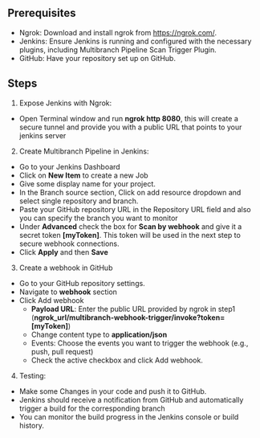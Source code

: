 ## Prerequisites

- Ngrok: Download and install ngrok from https://ngrok.com/.
- Jenkins: Ensure Jenkins is running and configured with the necessary plugins, including Multibranch Pipeline Scan Trigger Plugin.
- GitHub: Have your repository set up on GitHub.

## Steps

1. Expose Jenkins with Ngrok:

- Open Terminal window and run **ngrok http 8080**, this will create a secure tunnel and provide you with a public URL that points to your jenkins server

2. Create Multibranch Pipeline in Jenkins:

- Go to your Jenkins Dashboard
- Click on **New Item** to create a new Job
- Give some display name for your project.
- In the Branch source section, Click on add resource dropdown and select single repository and branch.
- Paste your GitHub repository URL in the Repository URL field and also you can specify the branch you want to monitor
- Under **Advanced** check the box for **Scan by webhook** and give it a secret token **[myToken]**. This token will be used in the next step to secure webhook connections.
- Click **Apply** and then **Save**

3. Create a webhook in GitHub

- Go to your GitHub repository settings.
- Navigate to **webhook** section
- Click Add webhook
  - **Payload URL**: Enter the public URL provided by ngrok in step1 (**ngrok_url/multibranch-webhook-trigger/invoke?token=[myToken]**)
  - Change content type to **application/json**
  - Events: Choose the events you want to trigger the webhook (e.g., push, pull request)
  - Check the active checkbox and click Add webhook.

4. Testing:

- Make some Changes in your code and push it to GitHub.
- Jenkins should receive a notification from GitHub and automatically trigger a build for the corresponding branch
- You can monitor the build progress in the Jenkins console or build history.
